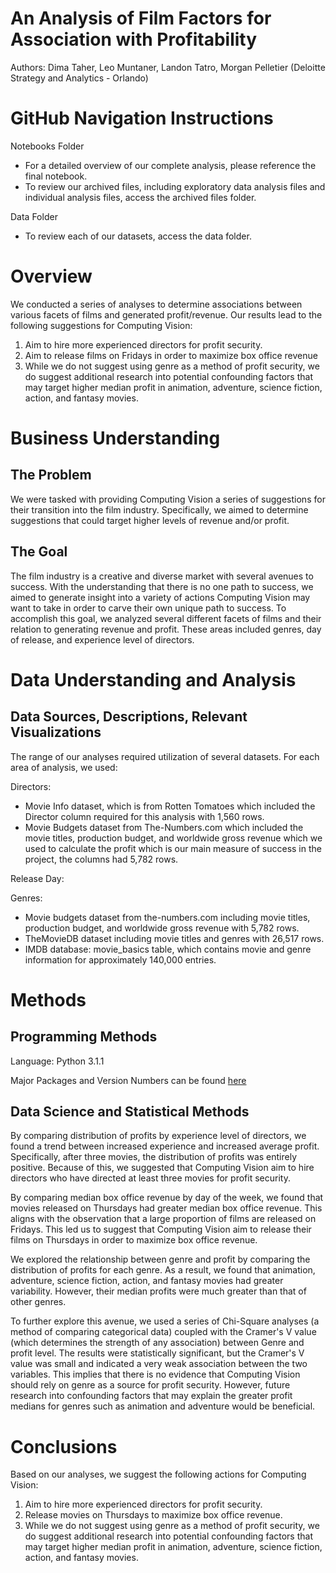 # An Analysis of Film Factors for Association with Profitability
Authors: Dima Taher, Leo Muntaner, Landon Tatro, Morgan Pelletier 
(Deloitte Strategy and Analytics - Orlando)

# GitHub Navigation Instructions 

Notebooks Folder

- For a detailed overview of our complete analysis, please reference the final notebook.
- To review our archived files, including exploratory data analysis files and individual analysis files, access the archived files folder.

Data Folder

- To review each of our datasets, access the data folder. 

# Overview

We conducted a series of analyses to determine associations between various facets of films and generated profit/revenue. Our results lead to the following suggestions for Computing Vision:

1. Aim to hire more experienced directors for profit security. 
2. Aim to release films on Fridays in order to maximize box office revenue
3. While we do not suggest using genre as a method of profit security, we do suggest additional research into potential confounding factors that may target higher median profit in animation, adventure, science fiction, action, and fantasy movies. 


# Business Understanding

## The Problem

We were tasked with providing Computing Vision a series of suggestions for their transition into the film industry. Specifically, we aimed to determine suggestions that could target higher levels of revenue and/or profit.

## The Goal

The film industry is a creative and diverse market with several avenues to success. With the understanding that there is no one path to success, we aimed to generate insight into a variety of actions Computing Vision may want to take in order to carve their own unique path to success. To accomplish this goal, we analyzed several different facets of films and their relation to generating revenue and profit. These areas included genres, day of release, and experience level of directors. 

# Data Understanding and Analysis

## Data Sources, Descriptions, Relevant Visualizations

The range of our analyses required utilization of several datasets. For each area of analysis, we used:

Directors:
 - Movie Info dataset, which is from Rotten Tomatoes which included the Director column required for this analysis with 1,560 rows.
 - Movie Budgets dataset from The-Numbers.com which included the movie titles, production budget, and worldwide gross revenue which we used to calculate the profit which is our main measure of success in the project, the columns had 5,782 rows.

Release Day:

Genres:
- Movie budgets dataset from the-numbers.com including movie titles, production budget, and worldwide gross revenue with 5,782 rows.
- TheMovieDB dataset including movie titles and genres with 26,517 rows.
- IMDB database: movie_basics table, which contains movie and genre information for approximately 140,000 entries.


# Methods 

## Programming Methods

Language: Python 3.1.1

Major Packages and Version Numbers can be found [here](requirements.txt)
    
## Data Science and Statistical Methods

By comparing distribution of profits by experience level of directors, we found a trend between increased experience and increased average profit. Specifically, after three movies, the distribution of profits was entirely positive. Because of this, we suggested that Computing Vision aim to hire directors who have directed at least three movies for profit security. 

By comparing median box office revenue by day of the week, we found that movies released on Thursdays had greater median box office revenue. This aligns with the observation that a large proportion of films are released on Fridays. This led us to suggest that Computing Vision aim to release their films on Thursdays in order to maximize box office revenue. 

We explored the relationship between genre and profit by comparing the distribution of profits for each genre. As a result, we found that animation, adventure, science fiction, action, and fantasy movies had greater variability. However, their median profits were much greater than that of other genres.

To further explore this avenue, we used a series of Chi-Square analyses (a method of comparing categorical data) coupled with the Cramer's V value (which determines the strength of any association) between Genre and profit level. The results were statistically significant, but the Cramer's V value was small and indicated a very weak association between the two variables. This implies that there is no evidence that Computing Vision should rely on genre as a source for profit security. However, future research into confounding factors that may explain the greater profit medians for genres such as animation and adventure would be beneficial. 


# Conclusions 

Based on our analyses, we suggest the following actions for Computing Vision:

1. Aim to hire more experienced directors for profit security. 
2. Release movies on Thursdays to maximize box office revenue.
3. While we do not suggest using genre as a method of profit security, we do suggest additional research into potential confounding factors that may target higher median profit in animation, adventure, science fiction, action, and fantasy movies. 
